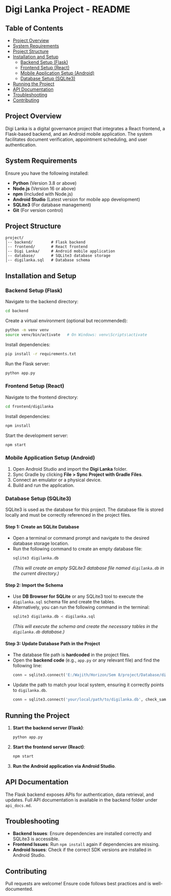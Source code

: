 # Digi Lanka Project - README

## Table of Contents
- [Project Overview](#project-overview)
- [System Requirements](#system-requirements)
- [Project Structure](#project-structure)
- [Installation and Setup](#installation-and-setup)
  - [Backend Setup (Flask)](#backend-setup-flask)
  - [Frontend Setup (React)](#frontend-setup-react)
  - [Mobile Application Setup (Android)](#mobile-application-setup-android)
  - [Database Setup (SQLite3)](#database-setup-sqlite3)
- [Running the Project](#running-the-project)
- [API Documentation](#api-documentation)
- [Troubleshooting](#troubleshooting)
- [Contributing](#contributing)

## Project Overview
Digi Lanka is a digital governance project that integrates a React frontend, a Flask-based backend, and an Android mobile application. The system facilitates document verification, appointment scheduling, and user authentication.

## System Requirements
Ensure you have the following installed:
- **Python** (Version 3.8 or above)
- **Node.js** (Version 16 or above)
- **npm** (Included with Node.js)
- **Android Studio** (Latest version for mobile app development)
- **SQLite3** (For database management)
- **Git** (For version control)

## Project Structure
```
project/
│-- backend/        # Flask backend
│-- frontend/       # React frontend
│-- Digi Lanka/     # Android mobile application
│-- database/       # SQLite3 database storage
│-- digilanka.sql   # Database schema
```

## Installation and Setup

### Backend Setup (Flask)
Navigate to the backend directory:
```sh
cd backend
```
Create a virtual environment (optional but recommended):
```sh
python -m venv venv
source venv/bin/activate   # On Windows: venv\Scripts\activate
```
Install dependencies:
```sh
pip install -r requirements.txt
```
Run the Flask server:
```sh
python app.py
```

### Frontend Setup (React)
Navigate to the frontend directory:
```sh
cd frontend/digilanka
```
Install dependencies:
```sh
npm install
```
Start the development server:
```sh
npm start
```

### Mobile Application Setup (Android)
1. Open Android Studio and import the **Digi Lanka** folder.
2. Sync Gradle by clicking **File > Sync Project with Gradle Files**.
3. Connect an emulator or a physical device.
4. Build and run the application.

### Database Setup (SQLite3)
SQLite3 is used as the database for this project. The database file is stored locally and must be correctly referenced in the project files.

#### **Step 1: Create an SQLite Database**
- Open a terminal or command prompt and navigate to the desired database storage location.
- Run the following command to create an empty database file:
  ```sh
  sqlite3 digilanka.db
  ```
  *(This will create an empty SQLite3 database file named `digilanka.db` in the current directory.)*

#### **Step 2: Import the Schema**
- Use **DB Browser for SQLite** or any SQLite3 tool to execute the `digilanka.sql` schema file and create the tables.
- Alternatively, you can run the following command in the terminal:
  ```sh
  sqlite3 digilanka.db < digilanka.sql
  ```
  *(This will execute the schema and create the necessary tables in the `digilanka.db` database.)*

#### **Step 3: Update Database Path in the Project**
- The database file path is **hardcoded** in the project files.
- Open the **backend code** (e.g., `app.py` or any relevant file) and find the following line:
  ```python
  conn = sqlite3.connect('E:/Wajith/Horizon/Sem 8/project/Database/digilanka.db', check_same_thread=False)
  ```
- Update the path to match your local system, ensuring it correctly points to `digilanka.db`.
  ```python
  conn = sqlite3.connect('your/local/path/to/digilanka.db', check_same_thread=False)
  ```

## Running the Project
1. **Start the backend server (Flask)**:
   ```sh
   python app.py
   ```
2. **Start the frontend server (React)**:
   ```sh
   npm start
   ```
3. **Run the Android application via Android Studio**.

## API Documentation
The Flask backend exposes APIs for authentication, data retrieval, and updates. Full API documentation is available in the backend folder under `api_docs.md`.

## Troubleshooting
- **Backend Issues**: Ensure dependencies are installed correctly and SQLite3 is accessible.
- **Frontend Issues**: Run `npm install` again if dependencies are missing.
- **Android Issues**: Check if the correct SDK versions are installed in Android Studio.

## Contributing
Pull requests are welcome! Ensure code follows best practices and is well-documented.


